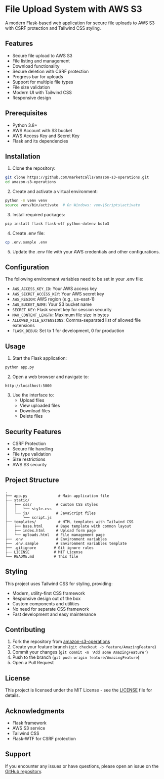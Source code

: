# File Upload System with AWS S3

A modern Flask-based web application for secure file uploads to AWS S3 with CSRF protection and Tailwind CSS styling.

## Features

- Secure file upload to AWS S3
- File listing and management
- Download functionality
- Secure deletion with CSRF protection
- Progress bar for uploads
- Support for multiple file types
- File size validation
- Modern UI with Tailwind CSS
- Responsive design

## Prerequisites

- Python 3.8+
- AWS Account with S3 bucket
- AWS Access Key and Secret Key
- Flask and its dependencies

## Installation

1. Clone the repository:
```bash
git clone https://github.com/marketcalls/amazon-s3-operations.git
cd amazon-s3-operations
```

2. Create and activate a virtual environment:
```bash
python -m venv venv
source venv/bin/activate  # On Windows: venv\Scripts\activate
```

3. Install required packages:
```bash
pip install flask flask-wtf python-dotenv boto3
```

4. Create .env file:
```bash
cp .env.sample .env
```

5. Update the .env file with your AWS credentials and other configurations.

## Configuration

The following environment variables need to be set in your .env file:

- `AWS_ACCESS_KEY_ID`: Your AWS access key
- `AWS_SECRET_ACCESS_KEY`: Your AWS secret key
- `AWS_REGION`: AWS region (e.g., us-east-1)
- `AWS_BUCKET_NAME`: Your S3 bucket name
- `SECRET_KEY`: Flask secret key for session security
- `MAX_CONTENT_LENGTH`: Maximum file size in bytes
- `ALLOWED_FILE_EXTENSIONS`: Comma-separated list of allowed file extensions
- `FLASK_DEBUG`: Set to 1 for development, 0 for production

## Usage

1. Start the Flask application:
```bash
python app.py
```

2. Open a web browser and navigate to:
```
http://localhost:5000
```

3. Use the interface to:
   - Upload files
   - View uploaded files
   - Download files
   - Delete files

## Security Features

- CSRF Protection
- Secure file handling
- File type validation
- Size restrictions
- AWS S3 security

## Project Structure

```
.
├── app.py              # Main application file
├── static/            
│   ├── css/           # Custom CSS styles
│   │   └── style.css
│   └── js/            # JavaScript files
│       └── script.js
├── templates/          # HTML templates with Tailwind CSS
│   ├── base.html      # Base template with common layout
│   ├── index.html     # Upload form page
│   └── uploads.html   # File management page
├── .env               # Environment variables
├── .env.sample        # Environment variables template
├── .gitignore        # Git ignore rules
├── LICENSE           # MIT License
└── README.md         # This file
```

## Styling

This project uses Tailwind CSS for styling, providing:
- Modern, utility-first CSS framework
- Responsive design out of the box
- Custom components and utilities
- No need for separate CSS framework
- Fast development and easy maintenance

## Contributing

1. Fork the repository from [amazon-s3-operations](https://github.com/marketcalls/amazon-s3-operations)
2. Create your feature branch (`git checkout -b feature/AmazingFeature`)
3. Commit your changes (`git commit -m 'Add some AmazingFeature'`)
4. Push to the branch (`git push origin feature/AmazingFeature`)
5. Open a Pull Request

## License

This project is licensed under the MIT License - see the [LICENSE](LICENSE) file for details.

## Acknowledgments

- Flask framework
- AWS S3 service
- Tailwind CSS
- Flask-WTF for CSRF protection

## Support

If you encounter any issues or have questions, please open an issue on the [GitHub repository](https://github.com/marketcalls/amazon-s3-operations/issues).
